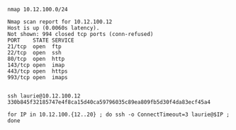
```
nmap 10.12.100.0/24

Nmap scan report for 10.12.100.12
Host is up (0.0060s latency).
Not shown: 994 closed tcp ports (conn-refused)
PORT    STATE SERVICE
21/tcp  open  ftp
22/tcp  open  ssh
80/tcp  open  http
143/tcp open  imap
443/tcp open  https
993/tcp open  imaps


ssh laurie@10.12.100.12
330b845f32185747e4f8ca15d40ca59796035c89ea809fb5d30f4da83ecf45a4
```

`for IP in 10.12.100.{12..20} ; do ssh -o ConnectTimeout=3 laurie@$IP ; done`
